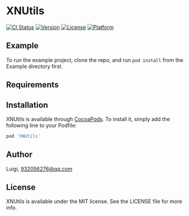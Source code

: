 # XNUtils

[![CI Status](https://img.shields.io/travis/Luigi/XNUtils.svg?style=flat)](https://travis-ci.org/Luigi/XNUtils)
[![Version](https://img.shields.io/cocoapods/v/XNUtils.svg?style=flat)](https://cocoapods.org/pods/XNUtils)
[![License](https://img.shields.io/cocoapods/l/XNUtils.svg?style=flat)](https://cocoapods.org/pods/XNUtils)
[![Platform](https://img.shields.io/cocoapods/p/XNUtils.svg?style=flat)](https://cocoapods.org/pods/XNUtils)

## Example

To run the example project, clone the repo, and run `pod install` from the Example directory first.

## Requirements

## Installation

XNUtils is available through [CocoaPods](https://cocoapods.org). To install
it, simply add the following line to your Podfile:

```ruby
pod 'XNUtils'
```

## Author

Luigi, 932056276@qq.com

## License

XNUtils is available under the MIT license. See the LICENSE file for more info.
